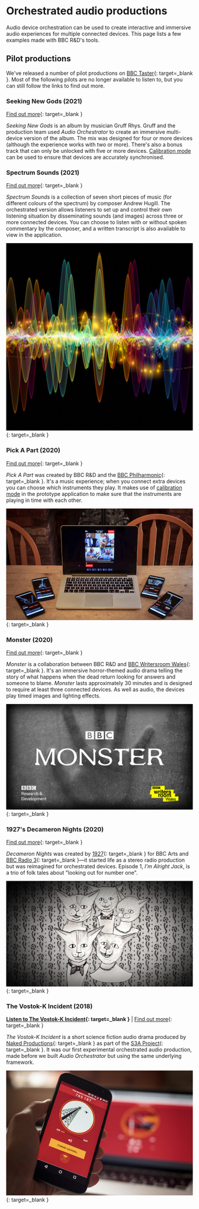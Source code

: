 # Orchestrated audio productions

Audio device orchestration can be used to create interactive and immersive audio experiences for multiple connected devices. This page lists a few examples made with BBC R&D's tools.

## Pilot productions

We've released a number of pilot productions on [BBC Taster](https://www.bbc.co.uk/taster){: target=_blank }. Most of the following pilots are no longer available to listen to, but you can still follow the links to find out more.

<a name="seeking-new-gods"></a>
### Seeking New Gods (2021)

[Find out more](https://www.bbc.co.uk/rd/blog/2021-05-gruff-rhys-seeking-new-sounds-surround){: target=_blank }

*Seeking New Gods* is an album by musician Gruff Rhys. Gruff and the production team used *Audio Orchestrator* to create an immersive multi-device version of the album. The mix was designed for four or more devices (although the experience works with two or more). There's also a bonus track that can only be unlocked with five or more devices. [Calibration mode](prototype.md#calibration-mode) can be used to ensure that devices are accurately synchronised.

<a name="spectrum-sounds"></a>
### Spectrum Sounds (2021)

[Find out more](https://www.bbc.co.uk/rd/blog/2021-09-hearing-synaesthesia-audio-composition-music){: target=_blank }

*Spectrum Sounds* is a collection of seven short pieces of music (for different colours of the spectrum) by composer Andrew Hugill. The orchestrated version allows listeners to set up and control their own listening situation by disseminating sounds (and images) across three or more connected devices. You can choose to listen with or without spoken commentary by the composer, and a written transcript is also available to view in the application.

[![Audio waveforms in different colours](images/productions/spectrum-sounds.jpg)](https://www.bbc.co.uk/taster/pilots/spectrum-sounds){: target=_blank }

<a name="pick-a-part"></a>
### Pick A Part (2020)

[Find out more](https://www.bbc.co.uk/rd/blog/2020-09-proms-synchronised-audio-music-interactive){: target=_blank }

*Pick A Part* was created by BBC R&D and the [BBC Philharmonic](https://www.bbc.co.uk/philharmonic){: target=_blank }. It's a music experience; when you connect extra devices you can choose which instruments they play. It makes use of [calibration mode](prototype.md#calibration-mode) in the prototype application to make sure that the instruments are playing in time with each other.

[![Promotional picture for Pick A Part, four phones with different instrument images on them on a table next to a laptop](images/productions/pick-a-part.jpg)](https://www.bbc.co.uk/taster/pilots/pick-a-part){: target=_blank }


<a name="monster"></a>
### Monster (2020)

[Find out more](https://www.bbc.co.uk/rd/blog/2020-08-audio-drama-monster-interactive-sound){: target=_blank }

*Monster* is a collaboration between BBC R&D and [BBC Writersroom Wales](https://www.bbc.co.uk/writersroom/){: target=_blank }. It's an immersive horror-themed audio drama telling the story of what happens when the dead return looking for answers and someone to blame. *Monster* lasts approximately 30 minutes and is designed to require at least three connected devices. As well as audio, the devices play timed images and lighting effects.

[![Promotional image for Monster, with the title and production partner logos on top of a picture of a hand with a grainy overlay](images/productions/monster.png)](https://www.bbc.co.uk/taster/pilots/monster){: target=_blank }

<a name="decameron-nights"></a>
### 1927's Decameron Nights (2020)

[Find out more](https://www.bbc.co.uk/rd/blog/2020-08-audio-drama-surround-sound-spatial){: target=_blank }

*Decameron Nights* was created by [1927](https://www.19-27.co.uk/decameron-nights){: target=_blank } for BBC Arts and [BBC Radio 3](https://www.bbc.co.uk/programmes/m000lndx){: target=_blank }—it started life as a stereo radio production but was reimagined for orchestrated devices. Episode 1, *I'm Alright Jack*, is a trio of folk tales about "looking out for number one".

[![Promotional picture for Decameron Nights, a drawing of five cats](images/productions/decameron-nights.jpg)](https://www.bbc.co.uk/taster/pilots/1927s-decameron-nights){: target=_blank }

<a name="vostok-k"></a>
### The Vostok-K Incident (2018)

**[Listen to The Vostok-K Incident](https://vostok.audio.bbctest01.uk/){: target=_blank }** | [Find out more](https://www.bbc.co.uk/rd/blog/2018-10-multi-speaker-immersive-audio-metadata){: target=_blank }

*The Vostok-K Incident* is a short science fiction audio drama produced by [Naked Productions](http://nakedproductions.co.uk/){: target=_blank } as part of the [S3A Project](https://www.s3a-spatialaudio.org/){: target=_blank }. It was our first experimental orchestrated audio production, made before we built *Audio Orchestrator* but using the same underlying framework.

[![Promotional picture for the Vostok-K Incident, a phone held up in front of a laptop screen](images/productions/vostok.jpg)](https://www.bbc.co.uk/taster/pilots/vostok){: target=_blank }
